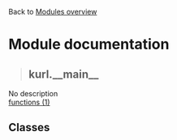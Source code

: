 Back to [Modules overview](https://github.com/pyrustic/kurl/blob/master/docs/modules/README.md)
  
# Module documentation
>## kurl.\_\_main\_\_
No description
<br>
[functions (1)](https://github.com/pyrustic/kurl/blob/master/docs/modules/content/kurl.__main__/functions.md)


## Classes

